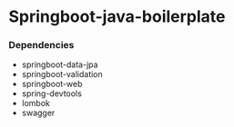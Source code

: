 # Springboot-java-boilerplate

### Dependencies
- springboot-data-jpa
- springboot-validation
- springboot-web
- spring-devtools
- lombok
- swagger